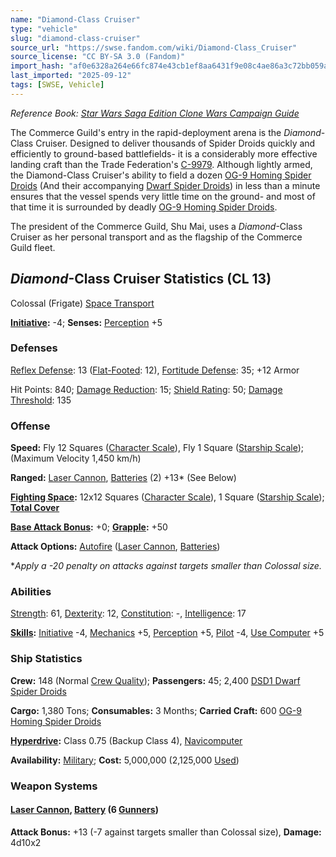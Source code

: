```yaml
---
name: "Diamond-Class Cruiser"
type: "vehicle"
slug: "diamond-class-cruiser"
source_url: "https://swse.fandom.com/wiki/Diamond-Class_Cruiser"
source_license: "CC BY-SA 3.0 (Fandom)"
import_hash: "af0e6328a264e66fc874e43cb1ef8aa6431f9e08c4ae86a3c72bb059a5e13753"
last_imported: "2025-09-12"
tags: [SWSE, Vehicle]
---
```

*Reference Book: [Star Wars Saga Edition Clone Wars Campaign Guide](https://swse.fandom.com/wiki/Star_Wars_Saga_Edition_Clone_Wars_Campaign_Guide)*

The Commerce Guild's entry in the rapid-deployment arena is the *Diamond*-Class Cruiser. Designed to deliver thousands of Spider Droids quickly and efficiently to ground-based battlefields- it is a considerably more effective landing craft than the Trade Federation's [C-9979](https://swse.fandom.com/wiki/C-9979). Although lightly armed, the Diamond-Class Cruiser's ability to field a dozen [OG-9 Homing Spider Droids](https://swse.fandom.com/wiki/OG-9_Homing_Spider_Droids) (And their accompanying [Dwarf Spider Droids](https://swse.fandom.com/wiki/Dwarf_Spider_Droids)) in less than a minute ensures that the vessel spends very little time on the ground- and most of that time it is surrounded by deadly [OG-9 Homing Spider Droids](https://swse.fandom.com/wiki/OG-9_Homing_Spider_Droids).

The president of the Commerce Guild, Shu Mai, uses a *Diamond*-Class Cruiser as her personal transport and as the flagship of the Commerce Guild fleet.

## *Diamond*-Class Cruiser Statistics (CL 13)
Colossal (Frigate) [Space Transport](https://swse.fandom.com/wiki/Space_Transport)

**[Initiative](https://swse.fandom.com/wiki/Initiative):** -4; **Senses:** [Perception](https://swse.fandom.com/wiki/Perception) +5
### Defenses
[Reflex Defense](https://swse.fandom.com/wiki/Reflex_Defense_(Vehicles)): 13 ([Flat-Footed](https://swse.fandom.com/wiki/Flat-Footed): 12), [Fortitude Defense](https://swse.fandom.com/wiki/Fortitude_Defense_(Vehicles)): 35; +12 Armor

Hit Points: 840; [Damage Reduction](https://swse.fandom.com/wiki/Damage_Reduction): 15; [Shield Rating](https://swse.fandom.com/wiki/Shield_Rating): 50; [Damage Threshold](https://swse.fandom.com/wiki/Damage_Threshold_(Vehicles)): 135
### Offense
**Speed:** Fly 12 Squares ([Character Scale](https://swse.fandom.com/wiki/Character_Scale)), Fly 1 Square ([Starship Scale](https://swse.fandom.com/wiki/Starship_Scale)); (Maximum Velocity 1,450 km/h)

**Ranged:** [Laser Cannon](https://swse.fandom.com/wiki/Laser_Cannon), [Batteries](https://swse.fandom.com/wiki/Batteries) (2) +13* (See Below)

**[Fighting Space](https://swse.fandom.com/wiki/Fighting_Space):** 12x12 Squares ([Character Scale](https://swse.fandom.com/wiki/Character_Scale)), 1 Square ([Starship Scale](https://swse.fandom.com/wiki/Starship_Scale)); **[Total Cover](https://swse.fandom.com/wiki/Total_Cover)**

**[Base Attack Bonus](https://swse.fandom.com/wiki/Base_Attack_Bonus):** +0; **[Grapple](https://swse.fandom.com/wiki/Grapple):** +50

**Attack Options:** [Autofire](https://swse.fandom.com/wiki/Autofire_(Vehicle_Combat)) ([Laser Cannon](https://swse.fandom.com/wiki/Laser_Cannon), [Batteries](https://swse.fandom.com/wiki/Batteries))

**Apply a -20 penalty on attacks against targets smaller than Colossal size.*

### Abilities
[Strength](https://swse.fandom.com/wiki/Strength): 61, [Dexterity](https://swse.fandom.com/wiki/Dexterity): 12, [Constitution](https://swse.fandom.com/wiki/Constitution): -, [Intelligence](https://swse.fandom.com/wiki/Intelligence): 17

**[Skills](https://swse.fandom.com/wiki/Skills):** [Initiative](https://swse.fandom.com/wiki/Initiative) -4, [Mechanics](https://swse.fandom.com/wiki/Mechanics) +5, [Perception](https://swse.fandom.com/wiki/Perception) +5, [Pilot](https://swse.fandom.com/wiki/Pilot) -4, [Use Computer](https://swse.fandom.com/wiki/Use_Computer) +5
### Ship Statistics
**Crew:** 148 (Normal [Crew Quality](https://swse.fandom.com/wiki/Crew_Quality)); **Passengers:** 45; 2,400 [DSD1 Dwarf Spider Droids](https://swse.fandom.com/wiki/DSD1_Dwarf_Spider_Droids)

**Cargo:** 1,380 Tons; **Consumables:** 3 Months; **Carried Craft:** 600 [OG-9 Homing Spider Droids](https://swse.fandom.com/wiki/OG-9_Homing_Spider_Droids)

**[Hyperdrive](https://swse.fandom.com/wiki/Hyperdrive):** Class 0.75 (Backup Class 4), [Navicomputer](https://swse.fandom.com/wiki/Navicomputer)

**Availability:** [Military](https://swse.fandom.com/wiki/Military); **Cost:** 5,000,000 (2,125,000 [Used](https://swse.fandom.com/wiki/Used))
### Weapon Systems
#### **[Laser Cannon](https://swse.fandom.com/wiki/Laser_Cannon), [Battery](https://swse.fandom.com/wiki/Battery) (6 [Gunners](https://swse.fandom.com/wiki/Gunners))**
**Attack Bonus:** +13 (-7 against targets smaller than Colossal size), **Damage:** 4d10x2